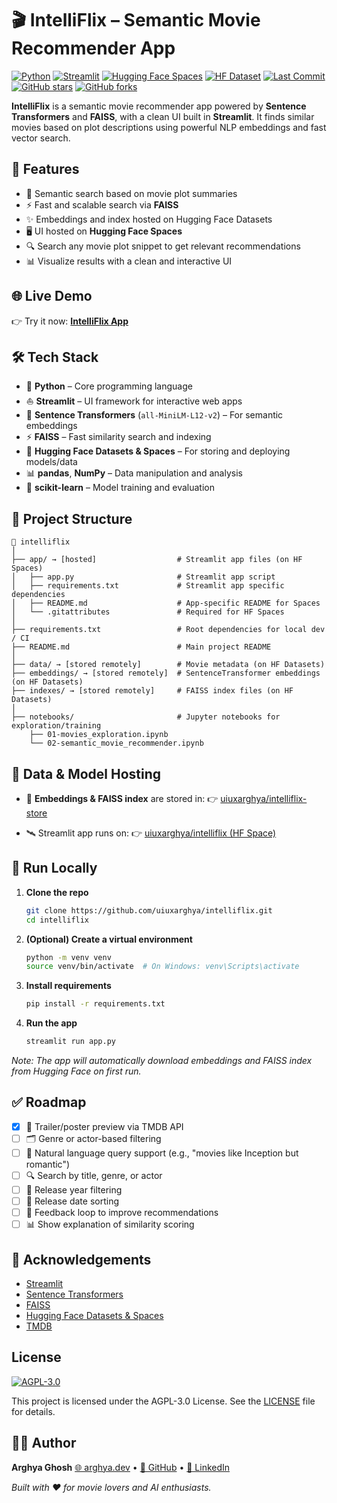 # 🎬 IntelliFlix – Semantic Movie Recommender App

[![Python](https://img.shields.io/badge/Python-3.10-blue?logo=python)](https://www.python.org/)
[![Streamlit](https://img.shields.io/badge/Built%20with-Streamlit-red?logo=streamlit)](https://streamlit.io/)
[![Hugging Face Spaces](https://img.shields.io/badge/Hosted%20on-Hugging%20Face%20Spaces-yellow?logo=huggingface)](https://huggingface.co/spaces/uiuxarghya/intelliflix)
[![HF Dataset](https://img.shields.io/badge/Dataset-uiuxarghya%2Fintelliflix--store-green?logo=huggingface)](https://huggingface.co/datasets/uiuxarghya/intelliflix-store)
[![Last Commit](https://img.shields.io/github/last-commit/uiuxarghya/intelliflix)](https://github.com/uiuxarghya/intelliflix/commits/main)
[![GitHub stars](https://img.shields.io/github/stars/uiuxarghya/intelliflix?style=social)](https://github.com/uiuxarghya/intelliflix/stargazers)
[![GitHub forks](https://img.shields.io/github/forks/uiuxarghya/intelliflix?style=social)](https://github.com/uiuxarghya/intelliflix/network/members)

**IntelliFlix** is a semantic movie recommender app powered by **Sentence Transformers** and **FAISS**, with a clean UI built in **Streamlit**. It finds similar movies based on plot descriptions using powerful NLP embeddings and fast vector search.

## 🚀 Features

- 🧠 Semantic search based on movie plot summaries
- ⚡ Fast and scalable search via **FAISS**
- ✨ Embeddings and index hosted on Hugging Face Datasets
- 🖥️ UI hosted on **Hugging Face Spaces**
- 🔍 Search any movie plot snippet to get relevant recommendations
- 📊 Visualize results with a clean and interactive UI

## 🌐 Live Demo

👉 Try it now: [**IntelliFlix App**](https://uiuxarghya-intelliflix.hf.space)

## 🛠️ Tech Stack

- 🐍 **Python** – Core programming language
- ⛵ **Streamlit** – UI framework for interactive web apps
- 💬 **Sentence Transformers** (`all-MiniLM-L12-v2`) – For semantic embeddings
- ⚡ **FAISS** – Fast similarity search and indexing
- 🤗 **Hugging Face Datasets & Spaces** – For storing and deploying models/data
- 📊 **pandas**, **NumPy** – Data manipulation and analysis
- 🧠 **scikit-learn** – Model training and evaluation

## 📂 Project Structure

```
📁 intelliflix
│
├── app/ → [hosted]                  # Streamlit app files (on HF Spaces)
│   ├── app.py                       # Streamlit app script
│   ├── requirements.txt             # Streamlit app specific dependencies
│   ├── README.md                    # App-specific README for Spaces
│   └── .gitattributes               # Required for HF Spaces
│
├── requirements.txt                 # Root dependencies for local dev / CI
├── README.md                        # Main project README
│
├── data/ → [stored remotely]        # Movie metadata (on HF Datasets)
├── embeddings/ → [stored remotely]  # SentenceTransformer embeddings (on HF Datasets)
├── indexes/ → [stored remotely]     # FAISS index files (on HF Datasets)
│
├── notebooks/                       # Jupyter notebooks for exploration/training
    ├── 01-movies_exploration.ipynb
    └── 02-semantic_movie_recommender.ipynb
```

## 💾 Data & Model Hosting

- 🧠 **Embeddings & FAISS index** are stored in:
  👉 [uiuxarghya/intelliflix-store ](https://huggingface.co/datasets/uiuxarghya/intelliflix-store)

- 🛰️ Streamlit app runs on:
  👉 [uiuxarghya/intelliflix (HF Space)](https://huggingface.co/spaces/uiuxarghya/intelliflix)

## 🧪 Run Locally

1. **Clone the repo**

   ```bash
   git clone https://github.com/uiuxarghya/intelliflix.git
   cd intelliflix
   ```

2. **(Optional) Create a virtual environment**

   ```bash
   python -m venv venv
   source venv/bin/activate  # On Windows: venv\Scripts\activate
   ```

3. **Install requirements**

   ```bash
   pip install -r requirements.txt
   ```

4. **Run the app**

   ```bash
   streamlit run app.py
   ```

_Note: The app will automatically download embeddings and FAISS index from Hugging Face on first run._

## ✅ Roadmap

- [x] 🎥 Trailer/poster preview via TMDB API
- [ ] 🗂️ Genre or actor-based filtering
- [ ] 💬 Natural language query support (e.g., "movies like Inception but romantic")
- [ ] 🔍 Search by title, genre, or actor
- [ ] 📅 Release year filtering
- [ ] 📅 Release date sorting
- [ ] 🔄 Feedback loop to improve recommendations
- [ ] 📊 Show explanation of similarity scoring

## 🙌 Acknowledgements

- [Streamlit](https://streamlit.io/)
- [Sentence Transformers](https://www.sbert.net/)
- [FAISS](https://github.com/facebookresearch/faiss)
- [Hugging Face Datasets & Spaces](https://huggingface.co/)
- [TMDB](https://www.themoviedb.org/)

## License

[![AGPL-3.0](https://img.shields.io/badge/License-AGPL--3.0-blue?logo=gnu)](https://opensource.org/licenses/AGPL-3.0)

This project is licensed under the AGPL-3.0 License. See the [LICENSE](LICENSE) file for details.

## 🧑‍💻 Author

**Arghya Ghosh**
[🌐 arghya.dev](https://arghya.dev) • [🐙 GitHub](https://github.com/uiuxarghya) • [🔗 LinkedIn](https://linkedin.com/in/uiuxarghya)

_Built with ❤️ for movie lovers and AI enthusiasts._
